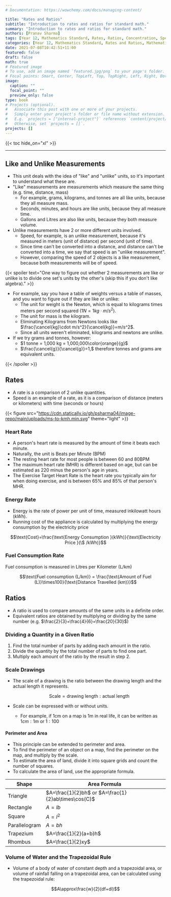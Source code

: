 ```yaml
---
# Documentation: https://wowchemy.com/docs/managing-content/

title: "Rates and Ratios"
subtitle: "Introduction to rates and ratios for standard math."
summary: "Introduction to rates and ratios for standard math."
authors: [Pranav Sharma]
tags: [Year 12, Mathematics Standard, Rates, Ratios, Concentration, Speed, Scale, Area, Perimeter, Trapezoidal Rule, Rates and Ratios, Mathematics]
categories: [Year 12, Mathematics Standard, Rates and Ratios, Mathematics]
date: 2021-07-08T10:42:51+11:00
featured: false
draft: false
math: true
# Featured image
# To use, add an image named `featured.jpg/png` to your page's folder.
# Focal points: Smart, Center, TopLeft, Top, TopRight, Left, Right, BottomLeft, Bottom, BottomRight.
image:
  caption: ""
  focal_point: ""
  preview_only: false
type: book
# Projects (optional).
#   Associate this post with one or more of your projects.
#   Simply enter your project's folder or file name without extension.
#   E.g. `projects = ["internal-project"]` references `content/project/deep-learning/index.md`.
#   Otherwise, set `projects = []`.
projects: []
---
```


{{< toc hide_on="xl" >}}

---

## Like and Unlike Measurements

- This unit deals with the idea of "like" and "unlike" units, so it's important to understand what these are.
- "Like" measurements are measurements which measure the same thing (e.g. time, distance, mass)
  - For example, grams, kilograms, and tonnes are all like units, because they all measure mass.
  - Seconds, minutes, and hours are like units, because they all measure time.
  - Gallons and Litres are also like units, because they both measure volume.
- Unlike measurements have 2 or more different units involved.
  - Speed, for example, is an unlike measurement, because it's measured in meters (unit of distance) per second (unit of time).
  - Since time can't be converted into a distance, and distance can't be converted into a time, we say that speed is an "unlike measurement".
  - However, comparing the speed of 2 objects is a like measurement, because both measurements will be of speed.

{{< spoiler text="One way to figure out whether 2 measurements are like or unlike is to divide one set's units by the other's (skip this if you don't like algebra)." >}}

- For example, say you have a table of weights versus a table of masses, and you want to figure out if they are like or unlike:
  - The unit for weight is the Newton, which is equal to kilograms times meters per second squared $\left(1N=1kg\cdot m/s^2\right)$.
  - The unit for mass is the kilogram.
  - Eliminating Kilograms from Newtons looks like $\frac{\cancel{kg}\cdot m/s^2}{\cancel{kg}}=m/s^2$.
  - Since all units weren't eliminated, kilograms and newtons are unlike.
- If we try grams and tonnes, however:
  - $1 tonne = 1,000 kg = 1,000,000\color{orange}{g}$
  - $\frac{\cancel{g}}{\cancel{g}}=1,$ therefore tonnes and grams are equivalent units.

{{< /spoiler >}}

## Rates

- A rate is a comparison of 2 unlike quantities.
- Speed is an example of a rate, as it is a comparison of distance (meters or kilometers) with time (seconds or hours)

{{< figure src="https://cdn.statically.io/gh/psharma04/image-repo/main/uploads/ms-to-kmh.min.svg" theme="light" >}}

### Heart Rate

- A person's heart rate is measured by the amount of time it beats each minute.
- Naturally, the unit is Beats per Minute (BPM)
- The resting heart rate for most people is between 60 and 80BPM
- The maximum heart rate (MHR) is different based on age, but can be estimated as 220 minus the person's age in years.
- The Exercise Target Heart Rate is the heart rate you typically aim for when doing exercise, and is between 65% and 85% of that person's MHR.

### Energy Rate

- Energy is the rate of power per unit of time, measured inkilowatt hours $(kWh)$. 
- Running cost of the appliance is calculated by multiplying the energy consumption by the electricity price

$$\text{Cost}=\frac{\text{Energy Consumption }(kWh)}{\text{Electricity Price }(\$ /kWh)}$$

### Fuel Consumption Rate

Fuel consumption is measured in Litres per Kilometer $\text{(L/km)}$

$$\text{Fuel consumption (L/km)} = \frac{\text{Amount of Fuel (L)}\times100}{\text{Distance Travelled (km)}}$$

## Ratios

- A ratio is used to compare amounts of the same units in a definite order. 
- Equivalent ratios are obtained by multiplying or dividing by the same number (e.g. $\frac{2}{3}=\frac{4}{6}=\frac{20}{30}$)

### Dividing a Quantity in a Given Ratio

1. Find the total number of parts by adding each amount in the ratio.
2. Divide the quantity by the total number of parts to find one part.
3. Multiply each amount of the ratio by the result in step 2.

### Scale Drawings

- The scale of a drawing is the ratio between the drawing length and the actual length it represents.

  $$\text{Scale}=\text{drawing length}:\text{actual length}$$

- Scale can be expressed with or without units.
  - For example, if 1cm on a map is 1m in real life, it can be written as $1cm:1m$ or $1:100$

#### Perimeter and Area

- This principle can be extended to perimeter and area.
- To find the perimeter of an object on a map, find the perimeter on the map, and multiply by the scale.
- To estimate the area of land, divide it into square grids and count the number of squares. 
- To calculate the area of land, use the appropriate formula. 

| Shape         | Area Formula                                        |
| ------------- | --------------------------------------------------- |
| Triangle      | $A=\frac{1}{2}bh$ or $A=\frac{1}{2}ab\times\cos(C)$ |
| Rectangle     | $A=lb$                                              |
| Square        | $A=l^2$                                             |
| Parallelogram | $A=bh$                                              |
| Trapezium     | $A=\frac{1}{2}(a+b)h$                               |
| Rhombus       | $A=\frac{1}{2}xy$                                   |

### Volume of Water and the Trapezoidal Rule

- Volume of a body of water of constant depth and a trapezoidal area, or volume of rainfall falling on a trapezoidal area, can be calculated using the trapezoidal rule:

$$A\approx\frac{w}{2}(df+dl)$$

